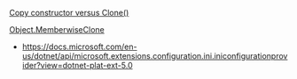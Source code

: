 [Copy constructor versus Clone()](https://stackoverflow.com/questions/3345389/copy-constructor-versus-clone)

[Object.MemberwiseClone](https://docs.microsoft.com/en-us/dotnet/api/system.object.memberwiseclone?view=net-5.0)

- https://docs.microsoft.com/en-us/dotnet/api/microsoft.extensions.configuration.ini.iniconfigurationprovider?view=dotnet-plat-ext-5.0
